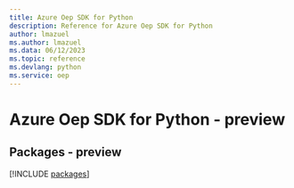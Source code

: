 ```yaml
---
title: Azure Oep SDK for Python
description: Reference for Azure Oep SDK for Python
author: lmazuel
ms.author: lmazuel
ms.data: 06/12/2023
ms.topic: reference
ms.devlang: python
ms.service: oep
---
```

# Azure Oep SDK for Python - preview
## Packages - preview
[!INCLUDE [packages](oep-index.md)]